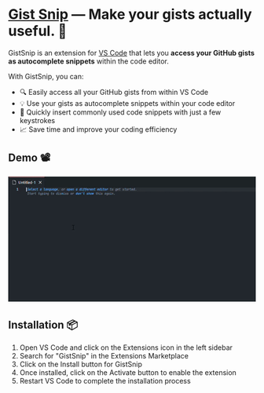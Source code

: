 # [Gist Snip](https://github.com/VaibhavAcharya/gist-snip) — Make your gists actually useful. 🚀

GistSnip is an extension for [VS Code](https://code.visualstudio.com) that lets you **access your GitHub gists as autocomplete snippets** within the code editor.

With GistSnip, you can:
- 🔍 Easily access all your GitHub gists from within VS Code
- 💡 Use your gists as autocomplete snippets within your code editor
- 📝 Quickly insert commonly used code snippets with just a few keystrokes
- 📈 Save time and improve your coding efficiency

## Demo 📽
![demo](./images/demo.gif)

## Installation 📦

1. Open VS Code and click on the Extensions icon in the left sidebar
2. Search for "GistSnip" in the Extensions Marketplace
3. Click on the Install button for GistSnip
4. Once installed, click on the Activate button to enable the extension
5. Restart VS Code to complete the installation process
